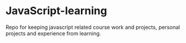 # JavaScript-learning
Repo for keeping javascript related course work and projects, personal projects and experience from learning.
